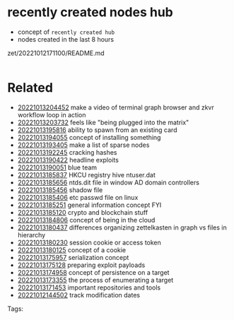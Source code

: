# recently created nodes hub

- concept of `recently created hub`
- nodes created in the last 8 hours

zet/20221012171100/README.md

```
```


# Related

- [20221013204452](/zet/20221013204452/README.md) make a video of terminal graph browser and zkvr workflow loop in action
- [20221013203732](/zet/20221013203732/README.md) feels like "being plugged into the matrix"
- [20221013195816](/zet/20221013195816/README.md) ability to spawn from an existing card
- [20221013194055](/zet/20221013194055/README.md) concept of installing something
- [20221013193405](/zet/20221013193405/README.md) make a list of sparse nodes
- [20221013192245](/zet/20221013192245/README.md) cracking hashes
- [20221013190422](/zet/20221013190422/README.md) headline exploits
- [20221013190051](/zet/20221013190051/README.md) blue team
- [20221013185837](/zet/20221013185837/README.md) HKCU registry hive ntuser.dat
- [20221013185656](/zet/20221013185656/README.md) ntds.dit file in window AD domain controllers
- [20221013185456](/zet/20221013185456/README.md) shadow file
- [20221013185406](/zet/20221013185406/README.md) etc passwd file on linux
- [20221013185251](/zet/20221013185251/README.md) general information concept FYI
- [20221013185120](/zet/20221013185120/README.md) crypto and blockchain stuff
- [20221013184806](/zet/20221013184806/README.md) concept of being in the cloud
- [20221013180437](/zet/20221013180437/README.md) differences organizing zettelkasten in graph vs files in hierarchy
- [20221013180230](/zet/20221013180230/README.md) session cookie or access token
- [20221013180125](/zet/20221013180125/README.md) concept of a cookie
- [20221013175957](/zet/20221013175957/README.md) serialization concept
- [20221013175128](/zet/20221013175128/README.md) preparing exploit payloads
- [20221013174958](/zet/20221013174958/README.md) concept of persistence on a target
- [20221013173355](/zet/20221013173355/README.md) the process of enumerating a target
- [20221013171453](/zet/20221013171453/README.md) important repositories and tools
- [20221012144502](/zet/20221012144502/README.md) track modification dates

Tags:

    
